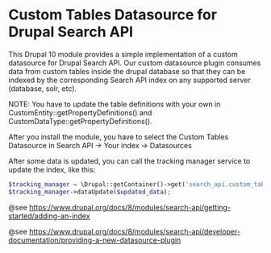 # Custom Tables Datasource for Drupal Search API

This Drupal 10 module provides a simple implementation of a custom datasource for 
Drupal Search API. 
Our custom datasource plugin consumes data from custom tables inside the drupal database
so that they can be indexed by the corresponding Search API index on any supported server (database, solr, etc). 

NOTE: You have to update the table definitions with your own in CustomEntity::getPropertyDefinitions() and CustomDataType::getPropertyDefinitions().

After you install the module, you have to select the Custom Tables Datasource in Search API -> Your index -> Datasources 

After some data is updated, you can call the tracking manager service to update the index, like this: 

```php 
$tracking_manager = \Drupal::getContainer()->get('search_api.custom_tables_datasource.tracking_manager');        
$tracking_manager->dataUpdate($updated_data);
```

@see https://www.drupal.org/docs/8/modules/search-api/getting-started/adding-an-index

@see https://www.drupal.org/docs/8/modules/search-api/developer-documentation/providing-a-new-datasource-plugin
